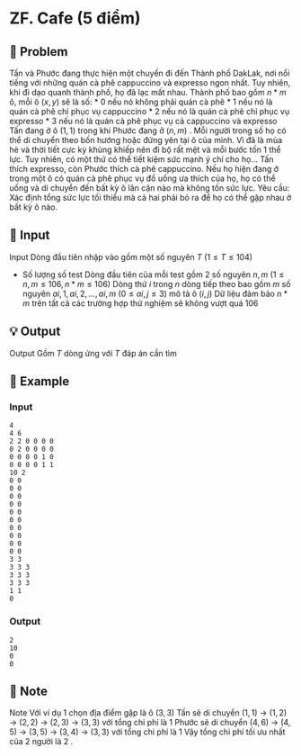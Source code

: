 # ZF. Cafe (5 điểm)

## 📖 Problem

Tấn và Phước đang thực hiện một chuyến đi đến Thành phố DakLak, nơi nổi tiếng với những quán cà phê cappuccino và expresso ngon nhất. Tuy nhiên, khi đi dạo quanh thành phố, họ đã lạc mất nhau.
Thành phố bao gồm
$n*m$
ô, mỗi ô
$(x,y)$
sẽ là số:
*
$0$
nếu nó không phải quán cà phê
*
$1$
nếu nó là quán cà phê chỉ phục vụ cappuccino
*
$2$
nếu nó là quán cà phê chỉ phục vụ expresso
*
$3$
nếu nó là quán cà phê phục vụ cả cappuccino và expresso
Tấn đang ở ô
$(1, 1)$
trong khi Phước đang ở
$(n,m)$
. Mỗi người trong số họ có thể di chuyển theo bốn hướng hoặc đứng yên tại ô của mình. Vì đã là mùa hè và thời tiết cực kỳ khủng khiếp nên đi bộ rất mệt và mỗi bước tốn 1 thể lực.
Tuy nhiên, có một thứ có thể tiết kiệm sức mạnh ý chí cho họ... Tấn thích expresso, còn Phước thích cà phê cappuccino. Nếu họ hiện đang ở trong một ô có quán cà phê phục vụ đồ uống ưa thích của họ, họ có thể uống và di chuyển đến bất kỳ ô lân cận nào mà không tốn sức lực.
Yêu cầu:
Xác định tổng sức lực tối thiểu mà cả hai phải bỏ ra để họ có thể gặp nhau ở bất kỳ ô nào.


## 🧩 Input

Input
Dòng đầu tiên nhập vào gồm một số nguyên
$T$
$(1 ≤T≤ 104)$
- Số lượng số test
Dòng đầu tiên của mỗi test gồm
$2$
số nguyên
$n,m$
$(1 ≤n,m≤ 106,n*m≤ 106)$
Dòng thứ
$i$
trong
$n$
dòng tiếp theo bao gồm
$m$
số nguyên
$ai, 1,ai, 2, ...,ai,m$
$(0 ≤ai,j≤ 3)$
mô tả ô
$(i,j)$
Dữ liệu đảm bảo
$n*m$
trên tất cả các trường hợp thử nghiệm sẽ không vượt quá
$106$


## 💡 Output

Output
Gồm
$T$
dòng ứng với
$T$
đáp án cần tìm


## 🧠 Example

### Input

```text
4
4 6
2 2 0 0 0 0
0 2 0 0 0 0
0 0 0 0 1 0
0 0 0 0 1 1
10 2
0 0
0 0
0 0
0 0
0 0
0 0
0 0
0 0
0 0
0 0
3 3
3 3 3
3 3 3
3 3 3
1 1
0
```

### Output

```text
2
10
0
0
```



## 📝 Note

Note
Với ví dụ
$1$
chọn địa điểm gặp là ô
$(3, 3)$
Tấn sẽ di chuyển
$(1, 1)$
->
$(1, 2)$
->
$(2, 2)$
->
$(2, 3)$
->
$(3, 3)$
với tổng chi phí là
$1$
Phước sẽ di chuyển
$(4, 6)$
->
$(4, 5)$
->
$(3, 5)$
->
$(3, 4)$
->
$(3, 3)$
với tổng chi phí là
$1$
Vậy tổng chi phí tối ưu nhất của
$2$
người là
$2$
.


